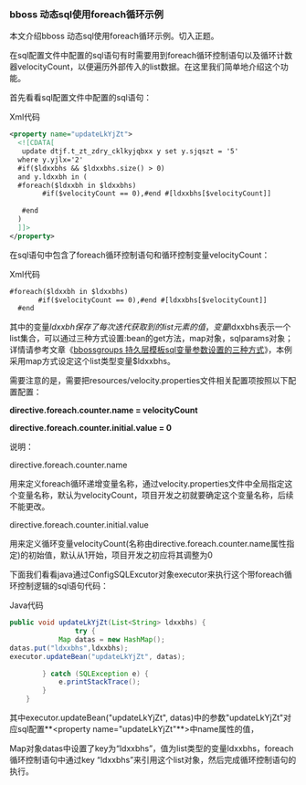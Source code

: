 ### bboss 动态sql使用foreach循环示例

本文介绍bboss 动态sql使用foreach循环示例。切入正题。

在sql配置文件中配置的sql语句有时需要用到foreach循环控制语句以及循环计数器velocityCount，以便遍历外部传入的list数据。在这里我们简单地介绍这个功能。

首先看看sql配置文件中配置的sql语句：

Xml代码

```xml
<property name="updateLkYjZt">  
  <![CDATA[ 
   update dtjf.t_zt_zdry_cklkyjqbxx y set y.sjqszt = '5' 
  where y.yjlx='2'  
  #if($ldxxbhs && $ldxxbhs.size() > 0) 
  and y.ldxxbh in ( 
  #foreach($ldxxbh in $ldxxbhs) 
        #if($velocityCount == 0),#end #[ldxxbhs[$velocityCount]] 
             
   #end       
  ) 
  ]]>  
</property>  
```

在sql语句中包含了foreach循环控制语句和循环控制变量velocityCount：

Xml代码

```xml
#foreach($ldxxbh in $ldxxbhs)  
       #if($velocityCount == 0),#end #[ldxxbhs[$velocityCount]]              
  #end     
```

其中的变量$ldxxbh 保存了每次迭代获取到的list元素的值，变量$ldxxbhs表示一个list集合，可以通过三种方式设置:bean的get方法，map对象，sqlparams对象；详情请参考文章《[bbossgroups 持久层模板sql变量参数设置的三种方式](http://yin-bp.iteye.com/blog/1173652)》，本例采用map方式设定这个list类型变量$ldxxbhs。

需要注意的是，需要把resources/velocity.properties文件相关配置项按照以下配置配置：

**directive.foreach.counter.name = velocityCount**

**directive.foreach.counter.initial.value = 0**

说明：

directive.foreach.counter.name

用来定义foreach循环递增变量名称，通过velocity.properties文件中全局指定这个变量名称，默认为velocityCount，项目开发之初就要确定这个变量名称，后续不能更改。

directive.foreach.counter.initial.value

用来定义循环变量velocityCount(名称由directive.foreach.counter.name属性指定)的初始值，默认从1开始，项目开发之初应将其调整为0

下面我们看看java通过ConfigSQLExcutor对象executor来执行这个带foreach循环控制逻辑的sql语句代码：

Java代码

```java
public void updateLkYjZt(List<String> ldxxbhs) {  
                try {  
            Map datas = new HashMap();  
datas.put("ldxxbhs",ldxxbhs);  
executor.updateBean("updateLkYjZt", datas);  
  
        } catch (SQLException e) {  
            e.printStackTrace();  
        }  
    }  
```

其中executor.updateBean("updateLkYjZt", datas)中的参数"updateLkYjZt"对应sql配置**<property name="updateLkYjZt"**>中name属性的值，

Map对象datas中设置了key为“ldxxbhs”，值为list类型的变量ldxxbhs，foreach循环控制语句中通过key “ldxxbhs”来引用这个list对象，然后完成循环控制语句的执行。